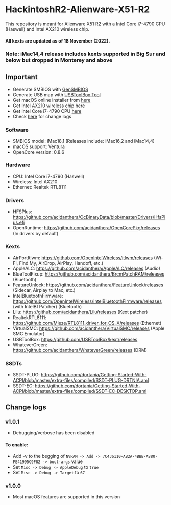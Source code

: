 # HackintoshR2-Alienware-X51-R2

This repository is meant for Alienware X51 R2 with a Intel Core i7-4790 CPU (Haswell) and Intel AX210 wireless chip.

#### All kexts are updated as of 18 November (2022).

### Note: iMac14,4 release includes kexts supported in Big Sur and below but dropped in Monterey and above

## Important
- Generate SMBIOS with [GenSMBIOS](https://github.com/corpnewt/GenSMBIOS)
- Generate USB map with [USBToolBox Tool](https://github.com/USBToolBox/tool/releases)
- Get macOS online installer from [here](https://dortania.github.io/OpenCore-Install-Guide/installer-guide)
- Get Intel AX210 wireless chip [here](https://www.newegg.com/fenvi-wi-fi6e-mpe-axe3000h-mini-pcie/p/0XM-00JK-000A9)
- Get Intel Core i7-4790 CPU [here](https://www.newegg.com/intel-core-i7-4th-gen-core-i7-4790/p/N82E16819116987)
- Check [here](#change-logs) for change logs

### Software
- SMBIOS model: iMac18,1 (Releases include: iMac16,2 and iMac14,4)
- macOS support: Ventura
- OpenCore version: 0.8.6

### Hardware
- CPU: Intel Core i7-4790 (Haswell)
- Wireless: Intel AX210
- Ethernet: Realtek RTL8111

### Drivers
- HFSPlus: https://github.com/acidanthera/OcBinaryData/blob/master/Drivers/HfsPlus.efi
- OpenRuntime: https://github.com/acidanthera/OpenCorePkg/releases (In drivers by default)

### Kexts
- AirPortItlwm: https://github.com/OpenIntelWireless/itlwm/releases (Wi-Fi, Find My, AirDrop, AirPlay, Handoff, etc.)
- AppleALC: https://github.com/acidanthera/AppleALC/releases (Audio)
- BlueToolFixup: https://github.com/acidanthera/BrcmPatchRAM/releases (Bluetooth)
- FeatureUnlock: https://github.com/acidanthera/FeatureUnlock/releases (Sidecar, Airplay to Mac, etc.)
- IntelBluetoothFirmware: https://github.com/OpenIntelWireless/IntelBluetoothFirmware/releases (with IntelBTPatcher) (Bluetooth)
- Lilu: https://github.com/acidanthera/Lilu/releases (Kext patcher)
- RealtekRTL8111: https://github.com/Mieze/RTL8111_driver_for_OS_X/releases (Ethernet)
- VirtualSMC: https://github.com/acidanthera/VirtualSMC/releases (Apple SMC Emulator)
- USBToolBox: https://github.com/USBToolBox/kext/releases
- WhateverGreen: https://github.com/acidanthera/WhateverGreen/releases (DRM)

### SSDTs
- SSDT-PLUG: https://github.com/dortania/Getting-Started-With-ACPI/blob/master/extra-files/compiled/SSDT-PLUG-DRTNIA.aml
- SSDT-EC: https://github.com/dortania/Getting-Started-With-ACPI/blob/master/extra-files/compiled/SSDT-EC-DESKTOP.aml

## Change logs

### v1.0.1
- Debugging/verbose has been disabled

#### To enable:
- Add -v to the begging of `NVRAM -> Add -> 7C436110-AB2A-4BBB-A880-FE41995C9F82 -> boot-args` value
- Set `Misc -> Debug -> AppleDebug` to `true`
- Set `Misc -> Debug -> Target` to `67`

### v1.0.0
- Most macOS features are supported in this version
